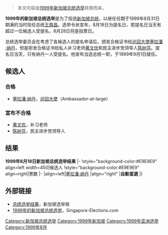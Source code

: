 > 本文内容由[1999年新加坡总统选举](https://zh.wikipedia.org/wiki/1999年新加坡总统选举)转换而来。


**1999年的新加坡总统选举**是为了投选[新加坡总统](../Page/新加坡总统.md "wikilink")，以继任任期于1999年8月31日期满的当时现任总统[王鼎昌](../Page/王鼎昌.md "wikilink")。选举令状宣布，8月18日为提名日，若提名日当天有超过一位候选人受提名，8月28日将是投票日。

总统选举委员会在考虑了各候选人的提名申请后，颁发合格证书给[巡回大使](https://zh.wikipedia.org/wiki/无任所大使 "wikilink")[塞拉潘·纳丹](../Page/塞拉潘·纳丹.md "wikilink")，但是拒发合格证书给私人补习老师[黄文优](../Page/黄文优.md "wikilink")和民主进步党领导人[陈树芬](https://zh.wikipedia.org/wiki/陈树芬 "wikilink")。提名日当天，只有纳丹一人受提名。他宣布当选总统一职，于1999年9月1日就任。

## 候选人

### 合格

  - [塞拉潘·纳丹](../Page/塞拉潘·纳丹.md "wikilink")，[巡回大使](https://zh.wikipedia.org/wiki/无任所大使 "wikilink")（Ambassador-at-large）

### 宣布不合格

  - [黄文优](../Page/黄文优.md "wikilink")，补习老师
  - [陈树芬](https://zh.wikipedia.org/wiki/陈树芬 "wikilink")，民主进步党领导人

## 结果

**1999年8月18日新加坡总统选举结果** |- \!style="background-color:\#E9E9E9" align=left width=450|候选人 \!style="background-color:\#E9E9E9" align=right|票数 |- |align=left|[塞拉潘·纳丹](../Page/塞拉潘·纳丹.md "wikilink") |align="right" |**自動當選** |}

## 外部链接

  - [总统选举结果](http://www.elections.gov.sg/elections_past_results.html)，新加坡选举局
  - [1999年的新加坡总统选举](https://web.archive.org/web/20080704163641/http://www.singapore-elections.com/pe/1999.html)，Singapore-Elections.com

[Category:新加坡总统选举](https://zh.wikipedia.org/wiki/Category:新加坡总统选举 "wikilink") [Category:1999年新加坡](https://zh.wikipedia.org/wiki/Category:1999年新加坡 "wikilink") [Category:1999年亚洲选举](https://zh.wikipedia.org/wiki/Category:1999年亚洲选举 "wikilink") [Category:1999年8月](https://zh.wikipedia.org/wiki/Category:1999年8月 "wikilink")
